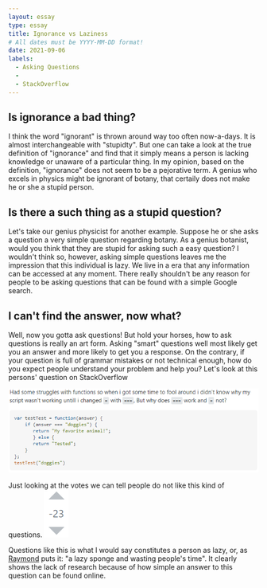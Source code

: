 ```yaml
---
layout: essay
type: essay
title: Ignorance vs Laziness
# All dates must be YYYY-MM-DD format!
date: 2021-09-06
labels:
  - Asking Questions
  - 
  - StackOverflow
---
```


## Is ignorance a bad thing?
I think the word "ignorant" is thrown around way too often now-a-days. It is almost interchangeable with "stupidty". But one can take a look at the true definition of "ignorance" and find that it simply means a person is lacking knowledge or unaware of a particular thing. In my opinion, based on the definition, "ignorance" does not seem to be a pejorative term. A genius who excels in physics might be ignorant of botany, that certaily does not make he or she a stupid person. 

## Is there a such thing as a stupid question?
Let's take our genius physicist for another example. Suppose he or she asks a question a very simple question regarding botany. As a genius botanist, would you think that they are stupid for asking such a easy question? I wouldn't think so, however, asking simple questions leaves me the impression that this individual is lazy. We live in a era that any information can be accessed at any moment. There really shouldn't be any reason for people to be asking questions that can be found with a simple Google search. 

## I can't find the answer, now what?
Well, now you gotta ask questions! But hold your horses, how to ask questions is really an art form. Asking "smart" questions well most likely get you an answer and more likely to get you a response. On the contrary, if your question is full of grammar mistakes or not technical enough, how do you expect people understand your problem and help you? 
Let's look at this persons' question on StackOverflow

<img class="centered" src="../images/question1.png">

Just looking at the votes we can tell people do not like this kind of questions. <img class="right float" src="../images/downvote (2).png">

Questions like this is what I would say constitutes a person as lazy, or, as [Raymond](http://www.catb.org/esr/faqs/smart-questions.html) puts it: "a lazy sponge and wasting people's time". It clearly shows the lack of research because of how simple an answer to this question can be found online.




